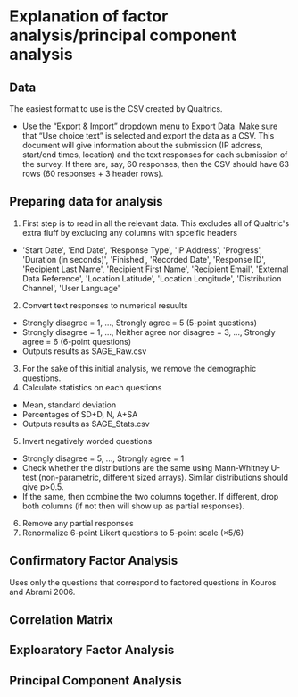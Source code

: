 # Explanation of factor analysis/principal component analysis

## Data
The easiest format to use is the CSV created by Qualtrics.
- Use the “Export & Import” dropdown menu to Export Data. Make sure that “Use choice text” is selected and export the data as a CSV.
This document will give information about the submission (IP address, start/end times, location) and the text responses for each submission of the survey. If there are, say, 60 responses, then the CSV should have 63 rows (60 responses + 3 header rows).

## Preparing data for analysis
1. First step is to read in all the relevant data. This excludes all of Qualtric's extra fluff by excluding any columns with spceific headers
- 'Start Date', 'End Date', 'Response Type', 'IP Address', 'Progress', 'Duration (in seconds)', 'Finished', 'Recorded Date', 'Response ID', 'Recipient Last Name', 'Recipient First Name', 'Recipient Email', 'External Data Reference', 'Location Latitude', 'Location Longitude', 'Distribution Channel', 'User Language'
2. Convert text responses to numerical resuults
- Strongly disagree = 1, ..., Strongly agree = 5 (5-point questions)
- Strongly disagree = 1, ..., Neither agree nor disagree = 3, ..., Strongly agree = 6 (6-point questions)
- Outputs results as SAGE_Raw.csv
3. For the sake of this initial analysis, we remove the demographic questions. 
4. Calculate statistics on each questions
- Mean, standard deviation
- Percentages of SD+D, N, A+SA
- Outputs results as SAGE_Stats.csv
5. Invert negatively worded questions
- Strongly disagree = 5, ..., Strongly agree = 1
- Check whether the distributions are the same using Mann-Whitney U-test (non-parametric, different sized arrays). Similar distributions should give p>0.5.
- If the same, then combine the two columns together. If different, drop both columns (if not then will show up as partial responses).
6. Remove any partial responses
7. Renormalize 6-point Likert questions to 5-point scale ($\times 5/6$)

## Confirmatory Factor Analysis
Uses only the questions that correspond to factored questions in Kouros and Abrami 2006.

## Correlation Matrix

## Exploaratory Factor Analysis

## Principal Component Analysis
